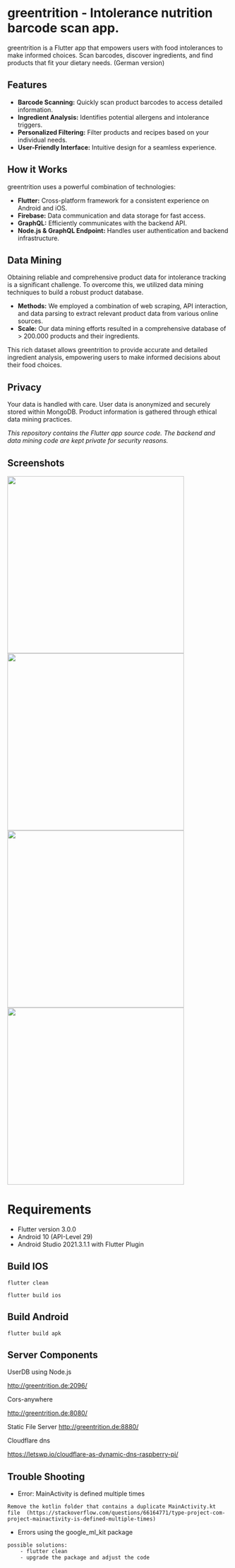 # greentrition - Intolerance nutrition barcode scan app. 

greentrition is a Flutter app that empowers users with food intolerances to make informed choices. Scan barcodes, discover ingredients, and find products that fit your dietary needs. (German version)

## Features

* **Barcode Scanning:** Quickly scan product barcodes to access detailed information.
* **Ingredient Analysis:**  Identifies potential allergens and intolerance triggers.
* **Personalized Filtering:**  Filter products and recipes based on your individual needs.
* **User-Friendly Interface:**  Intuitive design for a seamless experience.

## How it Works

greentrition uses a powerful combination of technologies:

* **Flutter:**  Cross-platform framework for a consistent experience on Android and iOS.
* **Firebase:**  Data communication and data storage for fast access.
* **GraphQL:**  Efficiently communicates with the backend API.
* **Node.js & GraphQL Endpoint:**  Handles user authentication and backend infrastructure.

## Data Mining

Obtaining reliable and comprehensive product data for intolerance tracking is a significant challenge. To overcome this, we utilized data mining techniques to build a robust product database.

* **Methods:** We employed a combination of web scraping, API interaction, and data parsing to extract relevant product data from various online sources.
* **Scale:** Our data mining efforts resulted in a comprehensive database of > 200.000 products and their ingredients.

This rich dataset allows greentrition to provide accurate and detailed ingredient analysis, empowering users to make informed decisions about their food choices.


## Privacy

Your data is handled with care. User data is anonymized and securely stored within MongoDB. Product information is gathered through ethical data mining practices. 

*This repository contains the Flutter app source code. The backend and data mining code are kept private for security reasons.* 

## Screenshots 

<p float="left">
  <img src="./assets/images/1.jpg" width="400" />
  <img src="./assets/images/2.jpg" width="400" />
  <img src="./assets/images/3.jpg" width="400" />
  <img src="./assets/images/4.jpg" width="400" />

</p>

# Requirements
- Flutter version 3.0.0
- Android 10 (API-Level 29)
- Android Studio 2021.3.1.1 with Flutter Plugin

## Build IOS

```
flutter clean
```
```
flutter build ios
```


## Build Android
```
flutter build apk
```


## Server Components

UserDB using Node.js 

http://greentrition.de:2096/ 

Cors-anywhere 

http://greentrition.de:8080/

Static File Server
http://greentrition.de:8880/

Cloudflare dns

https://letswp.io/cloudflare-as-dynamic-dns-raspberry-pi/


## Trouble Shooting

- Error: MainActivity is defined multiple times
```
Remove the kotlin folder that contains a duplicate MainActivity.kt file  (https://stackoverflow.com/questions/66164771/type-project-com-project-mainactivity-is-defined-multiple-times)
```

- Errors using the google_ml_kit package
```
possible solutions:
    - flutter clean
    - upgrade the package and adjust the code
```
